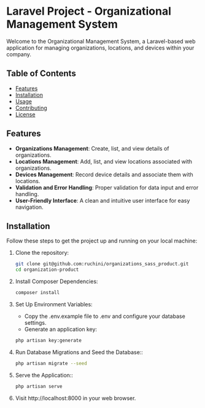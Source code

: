# Laravel Project - Organizational Management System

Welcome to the Organizational Management System, a Laravel-based web application for managing organizations, locations, and devices within your company.

## Table of Contents

- [Features](#features)
- [Installation](#installation)
- [Usage](#usage)
- [Contributing](#contributing)
- [License](#license)

## Features

- **Organizations Management**: Create, list, and view details of organizations.
- **Locations Management**: Add, list, and view locations associated with organizations.
- **Devices Management**: Record device details and associate them with locations.
- **Validation and Error Handling**: Proper validation for data input and error handling.
- **User-Friendly Interface**: A clean and intuitive user interface for easy navigation.

## Installation

Follow these steps to get the project up and running on your local machine:

1. Clone the repository:
   ```sh
   git clone git@github.com:ruchini/organizations_sass_product.git
   cd organization-product
2. Install Composer Dependencies:
    ```sh
    composer install
3. Set Up Environment Variables:

   - Copy the .env.example file to .env and configure your database settings.
   - Generate an application key:

   ```sh 
   php artisan key:generate

4. Run Database Migrations and Seed the Database::
    ```sh
    php artisan migrate --seed
5. Serve the Application::
    ```sh
    php artisan serve
6. Visit http://localhost:8000 in your web browser.



